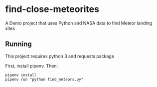 # find-close-meteorites
A Demo project that uses Python and NASA data to find Meteor landing sites

## Running

This project requires python 3 and requests package

First, install pipenv. Then:

```
pipenv install
pipenv run "python find_meteors.py"
```
